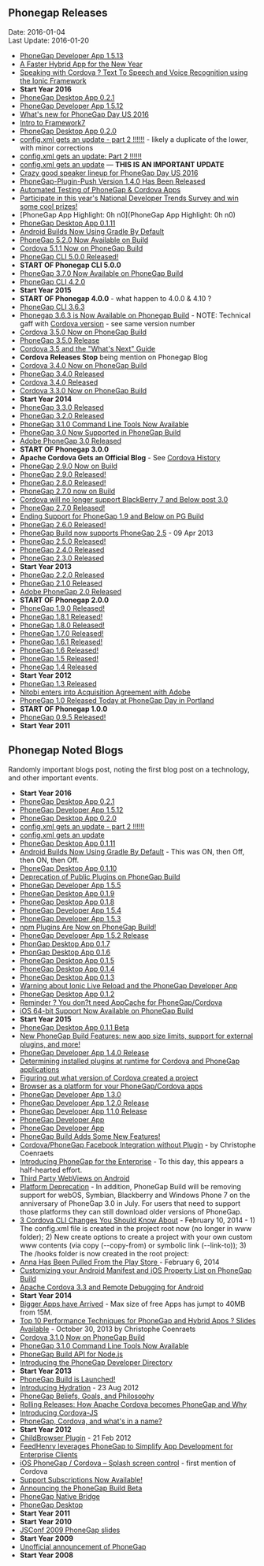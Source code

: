 ## Phonegap Releases ##
Date: 2016-01-04<br>
Last Update: 2016-01-20

- [PhoneGap Developer App 1.5.13](http://phonegap.com/blog/2016/01/18/1.5.13-Release)
- [A Faster Hybrid App for the New Year](http://devgirl.org/2016/01/11/a-faster-hybrid-app-for-the-new-year/)
- [Speaking with Cordova ? Text To Speech and Voice Recognition using the Ionic Framework](http://devgirl.org/2016/01/08/speaking-with-cordova/)
- **Start Year 2016**
- [PhoneGap Desktop App 0.2.1](http://phonegap.com/blog/2015/12/22/phonegap-app-desktop-0-2-1)
- [PhoneGap Developer App 1.5.12](http://phonegap.com/blog/2015/12/16/1.5.12-Release)
- [What's new for PhoneGap Day US 2016](http://phonegap.com/blog/2015/12/01/whats-new-for-phonegap-day-us-2016)
- [Intro to Framework7](http://phonegap.com/blog/2015/11/30/framework7)
- [PhoneGap Desktop App 0.2.0](http://phonegap.com/blog/2015/11/23/phonegap-app-desktop-0-2-0)
- [config.xml gets an update - part 2 !!!!!!](http://phonegap.com/blog/2015/11/19/config_xml_changes_part_two) - likely a duplicate of the lower, with minor corrections
- [config.xml gets an update: Part 2 !!!!!!](http://phonegap.com/blog/2015/11/17/config_xml_changes_part_2)
- [config.xml gets an update](http://phonegap.com/blog/2015/11/17/config_xml_update) &mdash; **THIS IS AN IMPORTANT UPDATE**
- [Crazy good speaker lineup for PhoneGap Day US 2016](http://phonegap.com/blog/2015/11/09/phonegap-day-us-2016-speakers)
- [PhoneGap-Plugin-Push Version 1.4.0 Has Been Released](http://simonmacdonald.blogspot.com/2015/10/phonegap-plugin-push-version-140-has.html)
- [Automated Testing of PhoneGap & Cordova Apps](http://phonegap.com/blog/2015/10/27/testmunk-guest-post)
- [Participate in this year's National Developer Trends Survey and win some cool prizes!](http://phonegap.com/blog/2015/10/22/national-developer-trends-survey)
- [PhoneGap App Highlight: 0h n0](PhoneGap App Highlight: 0h n0)
- [PhoneGap Desktop App 0.1.11](http://phonegap.com/blog/2015/09/29/phonegap-app-desktop-0-1-11)
- [Android Builds Now Using Gradle By Default](http://phonegap.com/blog/2015/09/28/android-using-gradle)
- [PhoneGap 5.2.0 Now Available on Build](http://phonegap.com/blog/2015/09/23/phonegap_520_now_on_build)
- [Cordova 5.1.1 Now on PhoneGap Build](http://phonegap.com/blog/2015/06/16/phonegap-updated-on-build)
- [PhoneGap CLI 5.0.0 Released!](http://phonegap.com/blog/2015/04/28/phonegap-cli-5.0.0-0.27.0)
- **START OF Phonegap CLI 5.0.0**
- [PhoneGap 3.7.0 Now Available on PhoneGap Build](http://phonegap.com/blog/2015/02/17/phonegap-3_7_0-now-on-build)
- [PhoneGap CLI 4.2.0](http://phonegap.com/blog/2015/01/14/phonegap-cli-4-2-0)
- **Start Year 2015**
- **START OF Phonegap 4.0.0** - what happen to 4.0.0 & 4.10 ?
- [PhoneGap CLI 3.6.3](http://phonegap.com/blog/2014/11/13/phonegap-cli-3-6-3)
- [Phonegap 3.6.3 is Now Available on Phonegap Build](http://phonegap.com/blog/2014/09/30/phonegap-3_6_3-now-on-build) - NOTE: Technical gaff with [Cordova version](cordova.md) - see same version number
- [Cordova 3.5.0 Now on PhoneGap Build](http://phonegap.com/blog/2014/07/17/cordova-3_5-now-on-build)
- [PhoneGap 3.5.0 Release](http://phonegap.com/blog/2014/06/12/phonegap-3_5_release)
- [Cordova 3.5 and the "What's Next" Guide ](http://www.raymondcamden.com/index.cfm/2014/5/27/Cordova-35-and-Whats-Next-Guide)
- **Cordova Releases Stop** being mention on Phonegap Blog
- [Cordova 3.4.0 Now on PhoneGap Build](http://phonegap.com/blog/2014/04/07/cordova-3_4-now-on-build)
- [PhoneGap 3.4.0 Released](http://phonegap.com/blog/2014/03/04/phonegap-3-4-release)
- [Cordova 3.4.0 Released](http://www.raymondcamden.com/index.cfm/2014/2/21/Cordova-340-Released)
- [Cordova 3.3.0 Now on PhoneGap Build](http://phonegap.com/blog/2014/01/28/cordova-3_3-now-on-build)
- **Start Year 2014**
- [PhoneGap 3.3.0 Released](http://phonegap.com/blog/2013/12/13/phonegap-release)
- [PhoneGap 3.2.0 Released](http://phonegap.com/blog/2013/11/28/phonegap-320-released)
- [PhoneGap 3.1.0 Command Line Tools Now Available](http://phonegap.com/blog/2013/10/17/phonegap-310-release)
- [PhoneGap 3.0 Now Supported in PhoneGap Build](http://phonegap.com/blog/2013/10/01/phonegap-30-now-supported)
- [Adobe PhoneGap 3.0 Released](http://phonegap.com/blog/2013/07/19/adobe-phonegap-3.0-released)
- **START OF Phonegap 3.0.0**
- **Apache Cordova Gets an Official Blog** - See [Cordova History](cordova.md)
- [PhoneGap 2.9.0 Now on Build](http://phonegap.com/blog/build/phonegap-2-9-now-on-build/)
- [PhoneGap 2.9.0 Released!](http://phonegap.com/blog/2013/06/26/pg-290-released)
- [PhoneGap 2.8.0 Released!](http://phonegap.com/blog/2013/06/07/pg-280-released)
- [PhoneGap 2.7.0 now on Build](http://phonegap.com/blog/build/phonegap-2-7-0-now-on-build/)
- [Cordova will no longer support BlackBerry 7 and Below post 3.0](http://phonegap.com/blog/2013/05/16/cordova-will-no-longer-support-bb)
- [PhoneGap 2.7.0 Released!](http://phonegap.com/blog/2013/04/30/pg-270-released)
- [Ending Support for PhoneGap 1.9 and Below on PG Build](http://phonegap.com/blog/build/ending-support-for-phonegap-1-9/)
- [PhoneGap 2.6.0 Released!](http://phonegap.com/blog/2013/04/09/pg-260-released)
- [PhoneGap Build now supports PhoneGap 2.5](http://phonegap.com/blog/build/phonegap-2-5-support/) -  09 Apr 2013
- [PhoneGap 2.5.0 Released!](http://phonegap.com/blog/2013/02/28/pg-250-released)
- [PhoneGap 2.4.0 Released](http://phonegap.com/blog/2013/02/07/phonegap-240)
- [PhoneGap 2.3.0 Released](http://phonegap.com/blog/2013/01/07/phonegap-230)
- **Start Year 2013**
- [PhoneGap 2.2.0 Released](http://phonegap.com/blog/2012/11/01/phonegap-220)
- [PhoneGap 2.1.0 Released](http://phonegap.com/blog/2012/09/21/phonegap-210)
- [Adobe PhoneGap 2.0 Released](http://phonegap.com/2012/07/20/adobe-phonegap-2-0-released.md/)
- **START OF Phonegap 2.0.0** 
- [PhoneGap 1.9.0 Released!](http://phonegap.com/2012/06/30/phonegap-1-9-0-released/)
- [PhoneGap 1.8.1 Released!](http://phonegap.com/2012/06/13/phonegap-1-8-1-released/)
- [PhoneGap 1.8.0 Released!](http://phonegap.com/2012/06/06/phonegap-1-8-0-released/)
- [PhoneGap 1.7.0 Released!](http://phonegap.com/2012/05/02/phonegap-1-7-0-released/)
- [PhoneGap 1.6.1 Released!](http://phonegap.com/2012/04/18/phonegap-1-6-1-released/)
- [PhoneGap 1.6 Released!](http://phonegap.com/2012/04/11/phonegap-1-6-released/)
- [PhoneGap 1.5 Released!](http://phonegap.com/2012/03/06/phonegap-1-5-released/)
- [PhoneGap 1.4 Released](http://phonegap.com/2012/01/31/phonegap-1-4-released/)
- **Start Year 2012**
- [PhoneGap 1.3 Released](http://phonegap.com/2011/12/19/phonegap-1-3-released/)
- [Nitobi enters into Acquisition Agreement with Adobe](http://phonegap.com/2011/10/03/nitobi-enters-into-acquisition-agreement-with-adobe/)
- [PhoneGap 1.0 Released Today at PhoneGap Day in Portland](http://phonegap.com/2011/07/29/phonegap-1-0-released-today-at-phonegap-day-in-portland-4/)
- **START OF Phonegap 1.0.0**
- [PhoneGap 0.9.5 Released!](http://phonegap.com/2011/04/28/phonegap-0-9-5-released/)
- **Start Year 2011**

## Phonegap Noted Blogs ##

Randomly important blogs post, noting the first blog post on a technology, and other important events.

- **Start Year 2016**
- [PhoneGap Desktop App 0.2.1](http://phonegap.com/blog/2015/12/22/phonegap-app-desktop-0-2-1)
- [PhoneGap Developer App 1.5.12](http://phonegap.com/blog/2015/12/16/1.5.12-Release)
- [PhoneGap Desktop App 0.2.0](http://phonegap.com/blog/2015/11/23/phonegap-app-desktop-0-2-0)
- [config.xml gets an update - part 2 !!!!!! ](http://phonegap.com/blog/2015/11/19/config_xml_changes_part_two)
- [config.xml gets an update](http://phonegap.com/blog/2015/11/17/config_xml_update)
- [PhoneGap Desktop App 0.1.11](http://phonegap.com/blog/2015/09/29/phonegap-app-desktop-0-1-11)
- [Android Builds Now Using Gradle By Default](http://phonegap.com/blog/2015/09/28/android-using-gradle) - This was ON, then Off, then ON, then Off. 
- [PhoneGap Desktop App 0.1.10](http://phonegap.com/blog/2015/09/16/phonegap-app-desktop-0-1-10)
- [Deprecation of Public Plugins on PhoneGap Build](http://phonegap.com/blog/2015/09/04/public-plugin-deprecation-on-build)
- [PhoneGap Developer App 1.5.5](http://phonegap.com/blog/2015/09/02/pg_dev_app_1.5.5_release)
- [PhoneGap Desktop App 0.1.9](http://phonegap.com/blog/2015/08/11/phonegap-app-desktop-0-1-9)
- [PhoneGap Desktop App 0.1.8](http://phonegap.com/blog/2015/07/07/phonegap-app-desktop-0-1-8)
- [PhoneGap Developer App 1.5.4](http://phonegap.com/blog/2015/06/23/pg-developer-app-1-5-4)
- [PhoneGap Developer App 1.5.3](http://phonegap.com/blog/2015/06/17/phonegap-developer-app-1-5-3)
- [npm Plugins Are Now on PhoneGap Build!](http://phonegap.com/blog/2015/05/26/npm-plugins-available)
- [PhoneGap Developer App 1.5.2 Release](http://phonegap.com/blog/2015/05/20/pg_dev_app_1_5_2_release)
- [PhonGap Desktop App 0.1.7](http://phonegap.com/blog/2015/05/19/phonegap-app-desktop-0-1-7)
- [PhonGap Desktop App 0.1.6](http://phonegap.com/blog/2015/05/19/phonegap-app-desktop-0-1-6)
- [PhoneGap Desktop App 0.1.5](http://phonegap.com/blog/2015/04/28/phonegap-app-desktop-0-1-5)
- [PhoneGap Desktop App 0.1.4](http://phonegap.com/blog/2015/04/06/phonegap-app-desktop-0-1-4)
- [PhoneGap Desktop App 0.1.3](http://phonegap.com/blog/2015/03/16/phonegap-app-desktop-0-1-3)
- [Warning about Ionic Live Reload and the PhoneGap Developer App](http://www.raymondcamden.com/2015/03/08/warning-about-ionic-live-reload-and-the-phonegap-developer-app)
- [PhoneGap Desktop App 0.1.2](http://phonegap.com/blog/2015/03/02/phonegap-app-desktop-0-1-2)
- [Reminder ? You don?t need AppCache for PhoneGap/Cordova](http://www.raymondcamden.com/2015/02/26/reminder-you-dont-need-appcache-for-phonegapcordova)
- [iOS 64-bit Support Now Available on PhoneGap Build](http://phonegap.com/blog/2015/01/20/ios-64bit-support)
- **Start Year 2015**
- [PhoneGap Desktop App 0.1.1 Beta](http://phonegap.com/blog/2014/12/11/phonegap-desktop-app-beta)
- [New PhoneGap Build Features: new app size limits, support for external plugins, and more!](http://phonegap.com/blog/2014/12/09/phonegap-build-new-features)
- [PhoneGap Developer App 1.4.0 Release](http://phonegap.com/blog/2014/11/26/phonegap-developer-app-1-4-0)
- [Determining installed plugins at runtime for Cordova and PhoneGap applications](http://www.raymondcamden.com/2014/11/19/Determing-installed-plugins-at-runtime-for-Cordova-and-PhoneGap-applications)
- [Figuring out what version of Cordova created a project](http://phonegap.com/blog/2014/09/30/phonegap-3_6_3-now-on-build)
- [Browser as a platform for your PhoneGap/Cordova apps](http://www.raymondcamden.com/2014/9/24/Browser-as-a-platform-for-your-PhoneGapCordova-apps)
- [PhoneGap Developer App 1.3.0](http://phonegap.com/blog/2014/09/02/phonegap-developer-app-1-3-0)
- [PhoneGap Developer App 1.2.0 Release](http://phonegap.com/blog/2014/08/08/pg-dev-app-1-2-0-release)
- [PhoneGap Developer App 1.1.0 Release](http://phonegap.com/blog/2014/07/21/pg-dev-app-1-1-0-release)
- [PhoneGap Developer App](http://phonegap.com/blog/2014/04/23/phonegap-developer-app)
- [PhoneGap Developer App](http://www.raymondcamden.com/index.cfm/2014/4/21/PhoneGap-Developer-App)
- [PhoneGap Build Adds Some New Features!](http://phonegap.com/blog/2014/04/11/phonegap-build-adds-some-new-features)
- [Cordova/PhoneGap Facebook Integration without Plugin](http://coenraets.org/blog/2014/04/facebook-phonegap-cordova-without-plugin/) - by Christophe Coenraets
- [Introducing PhoneGap for the Enterprise](http://phonegap.com/blog/2014/03/24/introducing-phonegap-for-the-enterprise) - To this day, this appears a half-hearted effort.
- [Third Party WebViews on Android](https://web.archive.org/web/20140323100528/http://www.infil00p.org/third-part-webviews-on-android/)
- [Platform Deprecation](http://phonegap.com/blog/2014/02/21/platform-deprecation/) - In addition, PhoneGap Build will be removing support for webOS, Symbian, Blackberry and Windows Phone 7 on the anniversary of PhoneGap 3.0 in July. For users that need to support those platforms they can still download older versions of PhoneGap.
- [3 Cordova CLI Changes You Should Know About](http://devgirl.org/2014/02/10/3-cordova-cli-changes/) - February 10, 2014 - 1) The config.xml file is created in the project root now (no longer in www folder); 2) New create options to create a project with your own custom www contents (via copy (--copy-from) or symbolic link (--link-to)); 3) The /hooks folder is now created in the root project:
- [Anna Has Been Pulled From the Play Store ](http://simonmacdonald.blogspot.com/2014/02/anna-has-been-pulled-from-play-store.html) - February 6, 2014
- [Customizing your Android Manifest and iOS Property List on PhoneGap Build](http://phonegap.com/blog/2014/01/30/customizing-your-android-manifest-and-ios-property-list-on-phonegap-build)
- [Apache Cordova 3.3 and Remote Debugging for Android](http://www.raymondcamden.com/index.cfm/2014/1/2/Apache-Cordova-33-and-Remote-Debugging-for-Android)
- **Start Year 2014**
- [Bigger Apps have Arrived](http://phonegap.com/blog/2013/11/14/bigger-apps-have-arrived) - Max size of free Apps has jumpt to 40MB from 15M.
- [Top 10 Performance Techniques for PhoneGap and Hybrid Apps ? Slides Available](http://coenraets.org/blog/2013/10/top-10-performance-techniques-for-phonegap-and-hybrid-apps-slides-available/?utm_source=rss%26utm_medium=rss%26utm_campaign=top-10-performance-techniques-for-phonegap-and-hybrid-apps-slides-available) - October 30, 2013 by Christophe Coenraets
- [Cordova 3.1.0 Now on PhoneGap Build](http://phonegap.com/blog/2013/10/24/cordova-3_1-now-on-build)
- [PhoneGap 3.1.0 Command Line Tools Now Available](http://phonegap.com/blog/2013/10/17/phonegap-310-release)
- [PhoneGap Build API for Node.js](http://phonegap.com/blog/build/phonegap-build-api-for-node/)
- [Introducing the PhoneGap Developer Directory](http://phonegap.com/blog/2013/01/03/introducing-the-phonegap-developer-directory)
- **Start Year 2013**
- [PhoneGap Build is Launched!](http://phonegap.com/blog/2012/09/24/phonegap-build-is-launched)
- [Introducing Hydration](http://phonegap.com/blog/build/introducing-hydration/) - 23 Aug 2012 
- [PhoneGap Beliefs, Goals, and Philosophy](http://phonegap.com/2012/05/09/phonegap-beliefs-goals-and-philosophy/)
- [Rolling Releases: How Apache Cordova becomes PhoneGap and Why](http://phonegap.com/2012/04/12/rolling-releases-how-apache-cordova-becomes-phonegap-and-why/)
- [Introducing Cordova-JS](http://phonegap.com/2012/03/21/introducing-cordova-js/)
- [PhoneGap, Cordova, and what's in a name?](http://phonegap.com/2012/03/19/phonegap-cordova-and-what%e2%80%99s-in-a-name/)
- **Start Year 2012**
- [ChildBrowser Plugin](http://phonegap.com/blog/build/childbrowser-plugin/) - 21 Feb 2012 
- [FeedHenry leverages PhoneGap to Simplify App Development for Enterprise Clients](http://phonegap.com/2011/10/18/feedhenry-leverages-phonegap-to-simplify-app-development-for-enterprise-clients/)
- [iOS PhoneGap / Cordova &ndash; Splash screen control](http://shazronatadobe.wordpress.com/2011/09/15/ios-phonegap-splash-screen-control/) - first mention of Cordova
- [Support Subscriptions Now Available!](http://phonegap.com/2011/02/25/support-subscriptions-now-available/)
- [Announcing the PhoneGap Build Beta](http://phonegap.com/2010/11/09/announcing-the-phonegap-build-beta/)
- [PhoneGap Native Bridge](https://web.archive.org/web/20110907013010/http://nullisnotanobject.com/phonegap-native-bridge)
- [PhoneGap Desktop](http://web.archive.org/web/20110806015108/http://nullisnotanobject.com/53780973)
- **Start Year 2011**
- **Start Year 2010**
- [JSConf 2009 PhoneGap slides](http://phonegap.com/2009/04/25/jsconf-2009-phonegap-slides/)
- **Start Year 2009**
- [Unofficial announcement of PhoneGap](http://phonegap.com/2008/08/07/unofficial-announcement-of-phonegap/)
- **Start Year 2008**
